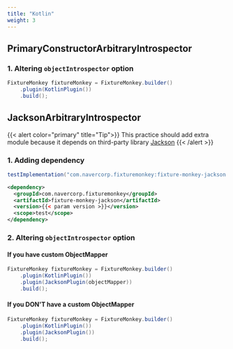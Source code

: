 ```yaml
---
title: "Kotlin"
weight: 3
---
```

## PrimaryConstructorArbitraryIntrospector

### 1. Altering `objectIntrospector` option

```java
FixtureMonkey fixtureMonkey = FixtureMonkey.builder()
    .plugin(KotlinPlugin())
    .build();
```

## JacksonArbitraryIntrospector
{{< alert color="primary" title="Tip">}}
This practice should add extra module because it depends on third-party library [Jackson](https://github.com/FasterXML/jackson)
{{< /alert >}}

### 1. Adding dependency

```groovy
testImplementation("com.navercorp.fixturemonkey:fixture-monkey-jackson:{{< param version >}}")
```

```xml
<dependency>
  <groupId>com.navercorp.fixturemonkey</groupId>
  <artifactId>fixture-monkey-jackson</artifactId>
  <version>{{< param version >}}</version>
  <scope>test</scope>
</dependency>
```

### 2. Altering `objectIntrospector` option

#### If you have custom ObjectMapper
```java
FixtureMonkey fixtureMonkey = FixtureMonkey.builder()
	.plugin(KotlinPlugin())
    .plugin(JacksonPlugin(objectMapper))
    .build();
```

#### If you DON'T have a custom ObjectMapper
```java
FixtureMonkey fixtureMonkey = FixtureMonkey.builder()
    .plugin(KotlinPlugin())
    .plugin(JacksonPlugin())
    .build();
```
